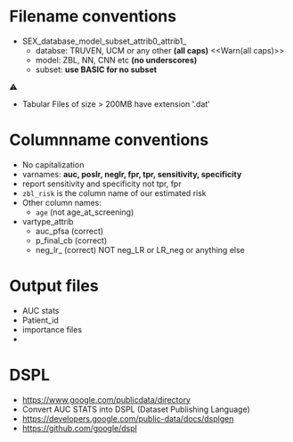 
# Filename conventions

+ SEX_database_model_subset_attrib0_attrib1_
    - databse: TRUVEN, UCM or any other **(all caps)** <<Warn(all caps)>>
    - model: ZBL, NN, CNN etc **(no underscores)**
    - subset: **use BASIC for no subset**

:warning:

+ Tabular Files of size > 200MB have extension '.dat'


# Columnname conventions

+ No capitalization
+ varnames: **auc, poslr, neglr, fpr, tpr, sensitivity, specificity**
+ report sensitivity and specificity not tpr, fpr
+ `zbl_risk` is the column name of our estimated risk
+ Other column names:
    - `age` (not age_at_screening)
+ vartype_attrib
    - auc_pfsa (correct)
    - p_final_cb (correct)
    - neg_lr_ (correct) NOT neg_LR or  LR_neg or anything else
    
# Output files 

+ AUC stats
+ Patient_id
+ importance files
+ 

# DSPL

+ https://www.google.com/publicdata/directory
+ Convert AUC STATS into DSPL (Dataset Publishing Language)
+ https://developers.google.com/public-data/docs/dsplgen
+ https://github.com/google/dspl

